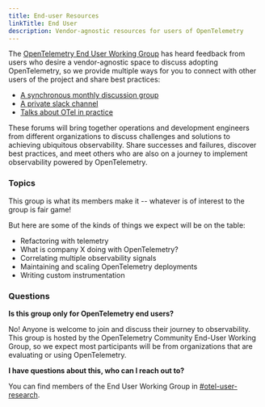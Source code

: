 ```yaml
---
title: End-user Resources
linkTitle: End User
description: Vendor-agnostic resources for users of OpenTelemetry
---
```


The [OpenTelemetry End User Working Group][] has heard feedback from users who
desire a vendor-agnostic space to discuss adopting OpenTelemetry, so we provide
multiple ways for you to connect with other users of the project and share best
practices:

- [A synchronous monthly discussion group](discussion-group/)
- [A private slack channel](slack-channel/)
- [Talks about OTel in practice](otel-in-practice/)

These forums will bring together operations and development engineers from
different organizations to discuss challenges and solutions to achieving
ubiquitous observability. Share successes and failures, discover best practices,
and meet others who are also on a journey to implement observability powered by
OpenTelemetry.

### Topics

This group is what its members make it -- whatever is of interest to the group
is fair game!

But here are some of the kinds of things we expect will be on the table:

- Refactoring with telemetry
- What is company X doing with OpenTelemetry?
- Correlating multiple observability signals
- Maintaining and scaling OpenTelemetry deployments
- Writing custom instrumentation

### Questions

**Is this group only for OpenTelemetry end users?**

No! Anyone is welcome to join and discuss their journey to observability. This
group is hosted by the OpenTelemetry Community End-User Working Group, so we
expect most participants will be from organizations that are evaluating or using
OpenTelemetry.

**I have questions about this, who can I reach out to?**

You can find members of the End User Working Group in
[#otel-user-research](https://cloud-native.slack.com/archives/C01RT3MSWGZ).

[opentelemetry end user working group]:
  https://github.com/open-telemetry/community/tree/main/working-groups/end-user
